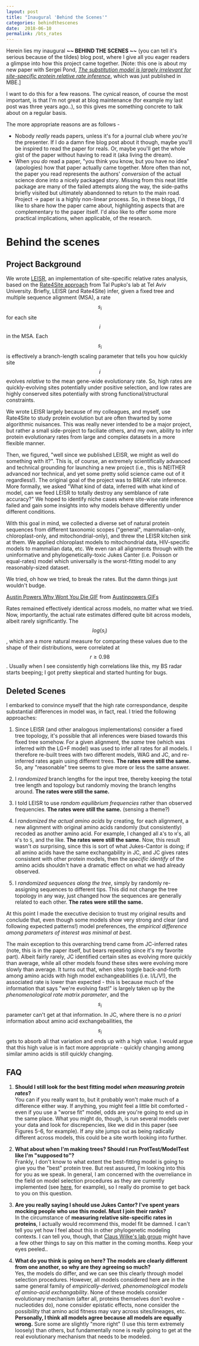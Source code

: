```yaml
---
layout: post
title: "Inaugural 'Behind the Scenes'"
categories: behindthescenes
date:  2018-06-10
permalink: /bts_rates
---
```


Herein lies my inaugural **~~ BEHIND THE SCENES ~~** (you can tell it's serious because of the tildes) blog post, where I give all you eager readers a glimpse into how this project came together. [Note: this one is about my new paper with Sergei Pond, [*The substitution model is largely irrelevant for site-specific protein relative rate inference*](https://doi.org/10.1093/molbev/msy127), which was just published in MBE.]

I want to do this for a few reasons. The cynical reason, of course the most important, is that I'm not great at blog maintenance (for example my last post was three years ago..), so this gives me something concrete to talk about on a regular basis. 

The more appropriate reasons are as follows - 

+ Nobody *really* reads papers, unless it's for a journal club where *you're* the presenter. If I do a damn fine blog post about it though, maybe you'll be inspired to read the paper for reals. Or, maybe you'll get the whole gist of the paper without having to read it (aka living the dream).
+ When you *do* read a paper, "you think you know, but you have no idea" (apologies) how that paper actually came together. More often than not, the paper you read represents the authors' *conversion* of the actual science done into a nicely packaged story. Missing from this neat little package are many of the failed attempts along the way, the side-paths briefly visited but ultimately abandonned to return to the main road. Project -> paper is a highly non-linear process. So, in these blogs, I'd like to share how the paper came about, highlighting aspects that are complementary to the paper itself. I'd also like to offer some more practical implications, when applicable, of the research.

# Behind the scenes


## Project Background

We wrote [LEISR](https://peerj.com/articles/4339/), an implementation of site-specific relative rates analysis, based on the [Rate4Site approach](https://www.tau.ac.il/~itaymay/cp/rate4site.html) from Tal Pupko's lab at Tel Aviv University. Briefly, LEISR (and Rate4Site) infer, given a fixed tree and multiple sequence alignment (MSA), a rate $$s_i$$ for each site $$i$$ in the MSA. Each $$s_i$$ is effectively a branch-length scaling parameter that tells you how quickly site $$i$$ evolves *relative* to the mean gene-wide evolutionary rate. So, high rates are quickly-evolving sites potentially under positive selection, and low rates are highly conserved sites potentially with strong functional/structural constraints.

We wrote LEISR largely because of my colleagues, and myself, use Rate4Site to study protein evolution but are often thwarted by some algorithmic nuisances. This was really never intended to be a major project, but rather a small side-project to faciliate others, and my own, ability to infer protein evolutionary rates from large and complex datasets in a more flexible manner. 

Then, we figured, "well since we published LEISR, we might as well do something with it?". This is, of course, an extremely scientifically advanced and technical grounding for launching a new project (i.e., this is NEITHER advanced nor technical, and yet some pretty solid science came out of it regardless!). The original goal of the project was to BREAK rate inference. More formally, we asked "What kind of data, inferred with what kind of model, can we feed LEISR to totally destroy any semblance of rate accuracy?" We hoped to identify niche cases where site-wise rate inference failed and gain some insights into why models behave differently under different conditions. 


With this goal in mind, we collected a diverse set of natural protein sequences from different taxonomic scopes ("general", mammalian-only, chloroplast-only, and mitochondrial-only), and threw the LEISR kitchen sink at them. We applied chloroplast models to mitochondrial data, HIV-specific models to mammalian data, etc. We even ran all alignments through with the uninformative and phylogenetically-toxic Jukes Canter (i.e. Poisson or equal-rates) model which universally is the worst-fitting model to any reasonably-sized dataset.

We tried, oh how we tried, to break the rates. But the damn things just wouldn't budge. 
<div class="tenor-gif-embed" data-postid="10391573" data-share-method="host" data-width="25%" data-aspect-ratio="1.5" ><a href="https://tenor.com/view/austin-powers-why-wont-you-die-gif-10391573">Austin Powers Why Wont You Die GIF</a> from <a href="https://tenor.com/search/austinpowers-gifs">Austinpowers GIFs</a></div><script type="text/javascript" async src="https://tenor.com/embed.js"></script>


Rates remained effectively identical across models, no matter what we tried.  Now, importantly, the actual rate estimates differed quite bit across models, albeit rarely significantly. The $$log(s_i)$$, which are a more natural measure for comparing these values due to the shape of their distributions, were correlated at $$r\geq0.98$$. Usually when I see consistently high correlations like this, my BS radar starts beeping; I got pretty skeptical and started hunting for bugs. 

## Deleted Scenes

I embarked to convince myself that the high rate correspondance, despite substantial differences in model was, in fact, real. I tried the following approaches:

1. Since LEISR (and other analogous implementations) consider a fixed tree topology, it's possible that all inferences were biased towards this fixed tree somehow. For a given alignment, the *same* tree (which was inferred with the LG+F model) was used to infer all rates for all models. I therefore re-built trees with two different models, WAG and JC, and re-inferred rates again using different trees. **The rates were still the same.** So, any "reasonable" tree seems to give more or less the same answer. 

2. I *randomized* branch lengths for the input tree, thereby keeping the total tree length and topology but randomly moving the branch lengths around. **The rates were still the same.**

3. I told LEISR to use *random equilibrium frequencies* rather than observed frequencies. **The rates were still the same.** (sensing a theme?)

4. I *randomized the actual amino acids* by creating, for each alignment, a new alignment with original amino acids randomly (but consistently) recoded as another amino acid. For example, I changed all `A`'s to `H`'s, all `H`'s to `S`, and the like. **The rates were still the same.** Now, this result wasn't *as* surprising, since this is sort of what Jukes-Cantor is doing; if all amino acids have the same exchangability in JC, and JC gives rates consistent with other protein models, then the *specific identify* of the amino acids shouldn't have a dramatic effect on what we had already observed.

5. I *randomized sequences along the tree*, simply by randomly re-assigning sequences to different tips. This did not change the tree topology in any way, just changed how the sequences are generally related to each other. **The rates were still the same.**

At this point I made the executive decision to trust my original results and conclude that, even though some models show very strong and clear (and following expected patterns!) model preferences, the *empirical difference among parameters of interest was minimal at best*.


The main exception to this overarching trend came from JC-inferred rates (note, this is in the paper itself, but bears repeating since it's my favorite part). Albeit fairly rarely, JC identified certain sites as evolving more quickly than average, while all other models found these sites were evolving more slowly than average. It turns out that, when sites toggle back-and-forth among amino acids with high model exchangeabilities (i.e. I/L/V!), the associated rate is lower than expected - this is because much of the information that says "we're evolving fast!" is largely taken up by the *phenomenological rate matrix parameter*, and the $$s_i$$ parameter can't get at that information. In JC, where there is no *a priori* information about amino acid exchangebailities, the $$s_i$$ gets to absorb all that variation and ends up with a high value. I would argue that this high value is in fact more appropriate - quickly changing among similar amino acids is still quickly changing.

## FAQ

1. **Should I still look for the best fitting model _when measuring protein rates_?**
<br>You can if you really want to, but it probably won't make much of a difference either way. If anything, you might feel a little bit comforted - even if you use a "worse fit" model, odds are you're going to end up in the same place. What you might do, though, is run several models over your data and look for discrepencies, like we did in this paper (see Figures 5-6, for example). If any site jumps out as being radically different across models, this could be a site worth looking into further.
	

2. **What about when I'm making trees? Should I run ProtTest/ModelTest like I'm "supposed to"?**
<br>Frankly, I don't know to what extent the best-fitting model is going to give you the "best" protein tree. But rest assured, I'm looking into this for you as we speak. In general, I am concerned with the overreliance in the field on model selection procedures as they are currently implemented (see [here](http://mbe.oxfordjournals.org/content/32/4/1097), for example), so I really do promise to get back to you on this question.


3. **Are you really saying I should use Jukes Cantor? I've spent years mocking people who use this model. Must I join their ranks?**
<br>In the circumstance of **measuring relative site-specific rates in proteins**, I actually would recommend this, model fit be damned. I can't tell you yet how I feel about this in other phylogenetic modeling contexts. I can tell you, though, that [Claus Wilke's lab group](http://wilkelab.org) might have a few other things to say on this matter in the coming months. Keep your eyes peeled..
	

4. **What do you think is going on here? The models are clearly different from one another, so why are they agreeing so much?**
<br>Yes, the models do differ, and we can see this clearly through model selection procedures. However, all models considered here are in the same general family of *empirically-derived, phenomenological models of amino-acid exchangability*. None of these models consider evolutionary mechanism (after all, proteins themselves don't evolve - nucleotides do), none consider epistatic effects, none consider the possibility that amino acid fitness may vary across sites/lineages, etc. **Personally, I think all models agree because all models are equally wrong.** Sure some are slightly "more right" (I use this term extremely loosely) than others, but fundamentally none is really going to get at the real evolutionary mechanism that needs to be modeled.	

